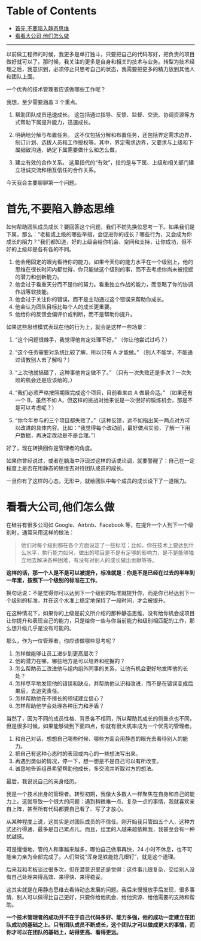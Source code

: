 
Table of Contents
=================

   * [首先,不要陷入静态思维](#首先不要陷入静态思维)
   * [看看大公司,他们怎么做](#看看大公司他们怎么做)

***

以前做工程师的时候，我更多是单打独斗，只要把自己的代码写好，把负责的项目做好就可以了。那时候，我关注的更多是自身和相关的技术与业务。转型为技术经理之后，我意识到，必须停止只思考自己的状态，我需要把更多的精力放到其他人和团队上面。

一个优秀的技术管理者应该做哪些工作呢？

我想，至少需要涵盖 3 个重点。

1. 帮助团队成员迅速成长。
这包括通过指导、反馈、监督、交流、协调资源等方式帮助下属提升能力，迅速成长。

2. 明确地分解与布置任务。
这不仅包括分解和布置任务，还包括界定需求边界、制订计划、选拔人员和工作授权等。其中，界定需求边界，又要求与上级和下属细致沟通，确定下属需要做什么和怎么做。

3. 建立有效的合作关系。
这里指代的“有效”，指的是与下属、上级和相关部门建立坦诚交流和相互信任的合作关系。

今天我会主要聊聊第一个问题。

# 首先,不要陷入静态思维

如何帮助团队成员成长？要回答这个问题，我们不妨先换位思考一下。如果我们是下属，那么：“老板或上级的哪些举措，会促进你的成长？哪些行为，又会成为你成长的阻力？”我们都知道，好的上级会给你机会、空间和支持，让你成功，但不好的上级却是各有各的不同。

1. 他会用固定的眼光看待你的能力。如果今天你的能力水平在一个级别上，他的思维在很长时间内都觉得，你只能做这个级别的事，而不去考虑你尚未被挖掘的潜力和创新能力。
2. 他会过于看重天分而不是你的努力。看重独立作战的能力，而忽略了你的协调作战等软技能。
3. 他会过于关注你的错误，而不是主动通过这个错误来帮助你成长。
4. 他会认为团队目标比每个人的成长更重要。
5. 他给你的反馈会偏评价或判断，而不是帮助你提升。

如果这些思维模式表现在他的行为上，就会是这样一些场景：

1. “这个问题很棘手，我觉得他肯定处理不好。”
  （你让他尝试过吗？）

2. “这个任务需要对系统比较了解，所以只有 A 才能做。”
  （别人不能学，不能通过请教别人去了解吗？）

3. “上次他就搞砸了，这种事他肯定做不了。”
  （只有一次失败还是多次？一次失败的机会还是应该给的。）

4. “我们必须严格按照期限完成这个项目，目前看来由 A 做最合适。”
  （如果还有一个 B，虽然不如 A，但这样的挑战对她来说是一次很好的锻炼机会，那是不是可以考虑呢？）

5. “你今年参与的三个项目都失败了。”（这种反馈，远不如指出某一两点对方可以改进的具体内容。比如：“我觉得每个改动前，最好做点实验，了解一下用户数据，再决定改动是不是合理。”）

好了，现在转换回你是管理者的角度。

如果你曾经说过，或者在脑海中浮现过这样的话或论调，就要警醒了：自己在一定程度上是否在用静态的思维去对待团队成员的成长。

一旦你有了这样的心态，无形中，就给团队中每个成员的成长设下了一道阻力。

# 看看大公司,他们怎么做

在硅谷有很多公司如 Google、Airbnb、Facebook 等，在提升一个人到下一个级别时，通常采用这样的做法：

> 他们对每个级别都在各个方面设定了一些标准；比如，你在技术上要达到什么水平，执行能力如何，做出的项目是不是有足够的影响力，是不是能够独立地去解决各种困难，有没有对别人的成长做出贡献等等。

**这样的话，那一个人是不是可以被提升，标准就是：你是不是已经在过去的半年到一年里，按照下一个级别的标准在工作**。

换句话说：不是觉得你可以达到下一个级别的标准就提升你，而是你已经达到下一个级别的标准，并在这个水准上稳定地保持了一段时间，才会被提升。

在这种情况下，如果你的上级是前文所介绍的那种静态思维，没有给你机会或项目让你提升和表现自己的能力，只是给你一些与你当前能力和级别相匹配的工作，那么想升级几乎是没有可能的。

那么，作为一位管理者，你应该做哪些思考呢？

1. 怎样做能够让员工进步到更高层次？
2. 他的潜力在哪，哪些地方是可以培养和挖掘的？
3. 怎么帮助员工改进他与组内组外同事的关系，让他有机会更好地发挥他的长处？
4. 怎样尽早地发现他的错误和缺点，并帮助他认识和改进，而不是在错误变成后果后，去追究责任。
5. 怎样帮助他在不擅长的领域建立信心？
6. 怎样帮助他学会处理各种压力和矛盾？

当然了，因为不同的成员性格、背景各不相同，所以帮助其成长的侧重点也不同，但是很多时候，如果能够做到下面四点，你就有很大机率成为一个优秀的管理者。

1. 和自己对话，想想自己哪些时候、哪些方面会用静态的眼光去看待别人的能力。
2. 把自己有这种心态时的表现或内心的一些想法写出来。
3. 再遇到类似的情况，停一下，想一想是不是自己可以有所改变。
4. 诚恳地告诉组员希望帮助他成长，多交流并听取对方的想法。

最后，我说说自己的亲身经历。

我是一个技术出身的管理者。转型初期，我像大多数人一样聚焦在自身和自己的能力上。这就导致一个很大的问题：遇到稍微难一点、复杂一点的事情，我就喜欢亲自上阵，甚至所有代码都要自己看了、写了才放心。

从某种程度上说，这其实是对团队成员的不信任。刚开始我只管四五个人，这种方式还行得通，最多是自己累点儿，而且，组里的人越来越依赖我，我甚至会有一种优越感。

可是慢慢地，管的人和事越来越多，哪怕自己做事再快，24 小时不休息，也不可能亲力亲为全部完成了。人们常说“浑身是铁能捻几根钉”，就是这个道理。

后来我和老板谈过很多次，但在潜意识里还是觉得：这件事儿很复杂，交给别人没有自己处理来得高效、来得快、来得稳妥。

这其实就是在用静态思维去看待动态发展的问题。我后来慢慢放手后发现，很多事情，别人可以做得比自己更好，只要你给他机会、给他资源、给他需要的支持和帮助。

**一个技术管理者的成功并不在于自己代码多好、能力多强，他的成功一定建立在团队成功的基础之上。只有团队成员不断成长，这个团队才可以做成更大的事情，而你才可以在团队的基础上，站得更高、看得更远。**

